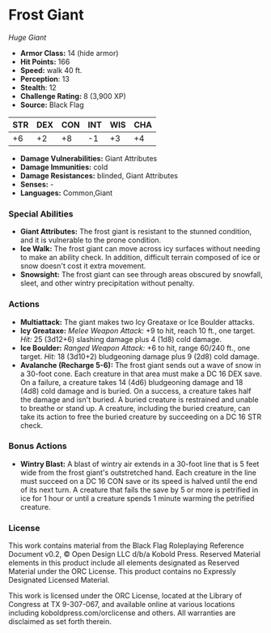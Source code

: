 # Frost Giant

*Huge* *Giant*

- **Armor Class:** 14 (hide armor)
- **Hit Points:** 166 
- **Speed:** walk 40 ft.
- **Perception**: 13
- **Stealth**: 12
- **Challenge Rating:** 8 (3,900 XP)
- **Source:** Black Flag

| STR | DEX | CON | INT | WIS | CHA |
| --- | --- | --- | --- | --- | --- |
| +6 | +2 | +8 | -1 | +3 | +4 |

- **Damage Vulnerabilities:** Giant Attributes
- **Damage Immunities:** cold
- **Damage Resistances:** blinded, Giant Attributes
- **Senses:** -
- **Languages:** Common,Giant

### Special Abilities

- **Giant Attributes:** The frost giant is resistant to the stunned condition, and it is vulnerable to the prone condition.
- **Ice Walk:** The frost giant can move across icy surfaces without needing to make an ability check. In addition, difficult terrain composed of ice or snow doesn't cost it extra movement.
- **Snowsight:** The frost giant can see through areas obscured by snowfall, sleet, and other wintry precipitation without penalty.

### Actions

- **Multiattack:** The giant makes two Icy Greataxe or Ice Boulder attacks.
- **Icy Greataxe:** _Melee Weapon Attack:_ +9 to hit, reach 10 ft., one target. _Hit:_ 25 (3d12+6) slashing damage plus 4 (1d8) cold damage.
- **Ice Boulder:** _Ranged Weapon Attack:_ +6 to hit, range 60/240 ft., one target. _Hit:_ 18 (3d10+2) bludgeoning damage plus 9 (2d8) cold damage.
- **Avalanche (Recharge 5-6):** The frost giant sends out a wave of snow in a 30-foot cone. Each creature in that area must make a DC 16 DEX save. On a failure, a creature takes 14 (4d6) bludgeoning damage and 18 (4d8) cold damage and is buried. On a success, a creature takes half the damage and isn't buried. A buried creature is restrained and unable to breathe or stand up. A creature, including the buried creature, can take its action to free the buried creature by succeeding on a DC 16 STR check.

### Bonus Actions

- **Wintry Blast:** A blast of wintry air extends in a 30-foot line that is 5 feet wide from the frost giant's outstretched hand. Each creature in the line must succeed on a DC 16 CON save or its speed is halved until the end of its next turn. A creature that fails the save by 5 or more is petrified in ice for 1 hour or until a creature spends 1 minute warming the petrified creature.


### License

This work contains material from the Black Flag Roleplaying Reference Document v0.2, © Open Design LLC d/b/a Kobold Press. Reserved Material elements in this product include all elements designated as Reserved Material under the ORC License. This product contains no Expressly Designated Licensed Material.

This work is licensed under the ORC License, located at the Library of Congress at TX 9-307-067, and available online at various locations including koboldpress.com/orclicense and others. All warranties are disclaimed as set forth therein.
